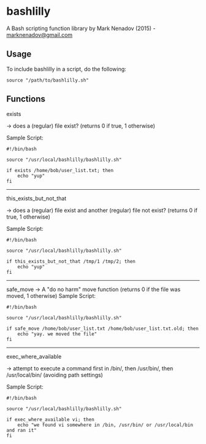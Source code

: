 # bashlilly
A Bash scripting function library by Mark Nenadov (2015) - marknenadov@gmail.com

Usage
-----

To include bashlilly in a script, do the following:

`source "/path/to/bashlilly.sh"`

Functions
---------

exists

-> does a (regular) file exist?  (returns 0 if true, 1 otherwise)

Sample Script:

```
#!/bin/bash

source "/usr/local/bashlilly/bashlilly.sh"

if exists /home/bob/user_list.txt; then
	echo "yup"
fi
```

---

this_exists_but_not_that

-> does a (regular) file exist and another (regular) file not exist?  (returns 0 if true, 1 otherwise)

Sample Script:

```
#!/bin/bash

source "/usr/local/bashlilly/bashlilly.sh"

if this_exists_but_not_that /tmp/1 /tmp/2; then
	echo "yup"
fi
```

---

safe_move 
-> A "do no harm" move function (returns 0 if the file was moved, 1 otherwise)
Sample Script:

```
#!/bin/bash

source "/usr/local/bashlilly/bashlilly.sh"

if safe_move /home/bob/user_list.txt /home/bob/user_list.txt.old; then
	echo "yay. we moved the file"
fi
```

---

exec_where_available

-> attempt to execute a command first in /bin/, then /usr/bin/, then /usr/local/bin/ (avoiding path settings)

Sample Script:

```
#!/bin/bash

source "/usr/local/bashlilly/bashlilly.sh"

if exec_where_available vi; then
	echo "we found vi somewhere in /bin, /usr/bin/ or /usr/local/bin and ran it"
fi
```